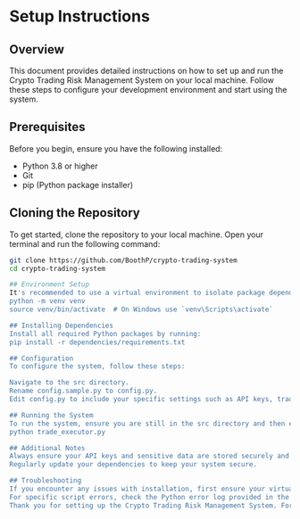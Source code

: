# Setup Instructions

## Overview
This document provides detailed instructions on how to set up and run the Crypto Trading Risk Management System on your local machine. Follow these steps to configure your development environment and start using the system.

## Prerequisites
Before you begin, ensure you have the following installed:
- Python 3.8 or higher
- Git
- pip (Python package installer)

## Cloning the Repository
To get started, clone the repository to your local machine. Open your terminal and run the following command:
```bash
git clone https://github.com/BoothP/crypto-trading-system
cd crypto-trading-system

## Environment Setup
It's recommended to use a virtual environment to isolate package dependencies. To set up and activate a virtual environment, run:
python -m venv venv
source venv/bin/activate  # On Windows use `venv\Scripts\activate`

## Installing Dependencies
Install all required Python packages by running:
pip install -r dependencies/requirements.txt

## Configuration
To configure the system, follow these steps:

Navigate to the src directory.
Rename config.sample.py to config.py.
Edit config.py to include your specific settings such as API keys, trading parameters, and database connection strings (if applicable).

## Running the System
To run the system, ensure you are still in the src directory and then execute:
python trade_executor.py

## Additional Notes
Always ensure your API keys and sensitive data are stored securely and not hard-coded in scripts.
Regularly update your dependencies to keep your system secure.

## Troubleshooting
If you encounter any issues with installation, first ensure your virtual environment is activated and that you have the correct permissions to install packages.
For specific script errors, check the Python error log provided in the console for hints on what might be wrong.
Thank you for setting up the Crypto Trading Risk Management System. For further assistance, please open an issue on the GitHub repository.
